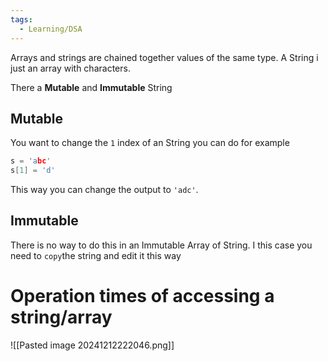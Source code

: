 ```yaml
---
tags:
  - Learning/DSA
---
```

Arrays and strings are chained together values of the same type. A String i just an array with characters.


There a **Mutable** and **Immutable** String

## Mutable
You want to change the `1` index of an String you can do for example
```c
s = 'abc'
s[1] = 'd'
```

This way you can change the output to `'adc'`.
## Immutable

There is no way to do this in an Immutable Array of String. I this case you need to `copy`the string and edit it this way

# Operation times of accessing a string/array
![[Pasted image 20241212222046.png]]